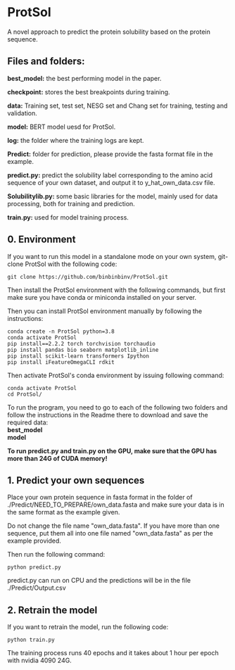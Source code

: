# ProtSol

A novel approach to predict  the protein solubility based on the protein sequence.

## Files and folders:

**best_model:** the best performing model in the paper.  

**checkpoint:** stores the best breakpoints during training.  

**data:**  Training set, test set, NESG set and Chang set for training, testing and validation.  

**model:** BERT model uesd for ProtSol.  

**log:** the folder where the training logs are kept.

**Predict:** folder for prediction, please provide the fasta format file in the example.  

**predict.py:** predict the solubility label corresponding to the amino acid sequence of your own dataset, and output it to y_hat_own_data.csv file.  

**Solubilitylib.py:**  some basic libraries for the model, mainly used for data processing, both for training and prediction.  

**train.py:** used for model training process.

## 0. Environment

If you want to run this model in a standalone mode on your own system, git-clone ProtSol with the following code:

```shell
git clone https://github.com/binbinbinv/ProtSol.git
```

Then install the ProtSol environment with the following commands, but first make sure you have conda or miniconda installed on your server.

Then you can install ProtSol environment manually by following the instructions:

```shell
conda create -n ProtSol python=3.8
conda activate ProtSol
pip install==2.2.2 torch torchvision torchaudio
pip install pandas bio seaborn matplotlib_inline
pip install scikit-learn transformers Ipython
pip install iFeatureOmegaCLI rdkit
```

Then activate ProtSol's conda environment by issuing following command:

```shell
conda activate ProtSol
cd ProtSol/
```

To run the program, you need to go to each of the following two folders and follow the instructions in the Readme there to download and save the required data:  
**best_model**  
**model**

**To run predict.py and train.py on the GPU, make sure that the GPU has more than 24G of CUDA memory!** 

## 1. Predict your own sequences

Place your own protein sequence in fasta format in the folder of ./Predict/NEED_TO_PREPARE/own_data.fasta and make sure your data is in the same format as the example given.

Do not change the file name "own_data.fasta". If you have more than one sequence, put them all into one file named "own_data.fasta" as per the example provided.

Then run the following command:

```shell
python predict.py
```

predict.py can run on CPU and the predictions will be in the file ./Predict/Output.csv

## 2. Retrain the model

If you want to retrain the model, run the following code:

```shell
python train.py
```

The training process runs 40 epochs and it takes about 1 hour per epoch with nvidia 4090 24G.
